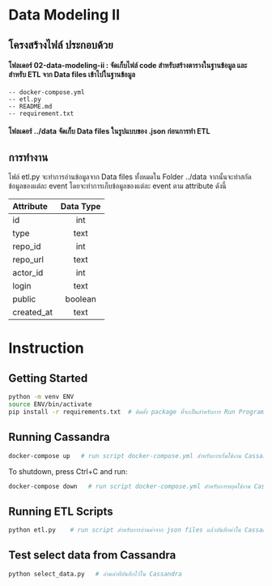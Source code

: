 # Data Modeling II

## โครงสร้างไฟล์ ประกอบด้วย
#### โฟลเดอร์ 02-data-modeling-ii : จัดเก็บไฟล์ code สำหรับสร้างตารางในฐานข้อมูล และ สำหรับ ETL จาก Data files เข้าไปในฐานข้อมูล
    -- docker-compose.yml  
    -- etl.py
    -- README.md
    -- requirement.txt

#### โฟลเดอร์ ../data จัดเก็บ Data files ในรูปแบบของ .json ก่อนการทำ ETL

## การทำงาน 
ไฟล์ etl.py จะทำการอ่านข้อมูลจาก Data files ทั้งหมดใน Folder ../data จากนั้นจะทำสกัดข้อมูลของแต่ละ event โดยจะทำการเก็บข้อมูลของแต่ละ event ตาม attribute ดังนี้

|Attribute|Data Type|
|:------------|:---------------:|
|id|int|
|type|text|
|repo_id| int
|repo_url| text
|actor_id |int
|login |text
|public| boolean
|created_at |text

# Instruction
## Getting Started

```sh
python -m venv ENV
source ENV/bin/activate
pip install -r requirements.txt  # ติดตั้ง package ที่จะเป็นสำหรับการ Run Program
```

## Running Cassandra
```sh
docker-compose up   # run script docker-compose.yml สำหรับการเริ่มใข้งาน Cassandra
```

To shutdown, press Ctrl+C and run:

```sh
docker-compose down   # run script docker-compose.yml สำหรับการหยุดใข้งาน Cassandra
```

## Running ETL Scripts

```sh
python etl.py    # run script สำหรับการอ่านค่าจาก json files แล้วบันทึกค่าใน Cassandrs
```
## Test select data from Cassandra

```sh
python select_data.py   # อ่านค่าที่บันทึกไว้ใน Cassandra
```
